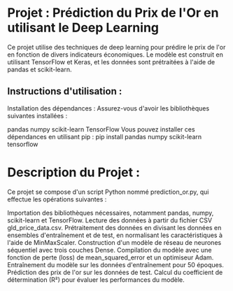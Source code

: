 # Projet : Prédiction du Prix de l'Or en utilisant le Deep Learning

Ce projet utilise des techniques de deep learning pour prédire le prix de l'or en fonction de divers indicateurs économiques. Le modèle est construit en utilisant TensorFlow et Keras, et les données sont prétraitées à l'aide de pandas et scikit-learn.

## Instructions d'utilisation :
Installation des dépendances :
Assurez-vous d'avoir les bibliothèques suivantes installées :

pandas
numpy
scikit-learn
TensorFlow
Vous pouvez installer ces dépendances en utilisant pip :
pip install pandas numpy scikit-learn tensorflow

# Description du Projet :
Ce projet se compose d'un script Python nommé prediction_or.py, qui effectue les opérations suivantes :

Importation des bibliothèques nécessaires, notamment pandas, numpy, scikit-learn et TensorFlow.
Lecture des données à partir du fichier CSV gld_price_data.csv.
Prétraitement des données en divisant les données en ensembles d'entraînement et de test, en normalisant les caractéristiques à l'aide de MinMaxScaler.
Construction d'un modèle de réseau de neurones séquentiel avec trois couches Dense.
Compilation du modèle avec une fonction de perte (loss) de mean_squared_error et un optimiseur Adam.
Entraînement du modèle sur les données d'entraînement pour 50 époques.
Prédiction des prix de l'or sur les données de test.
Calcul du coefficient de détermination (R²) pour évaluer les performances du modèle.
